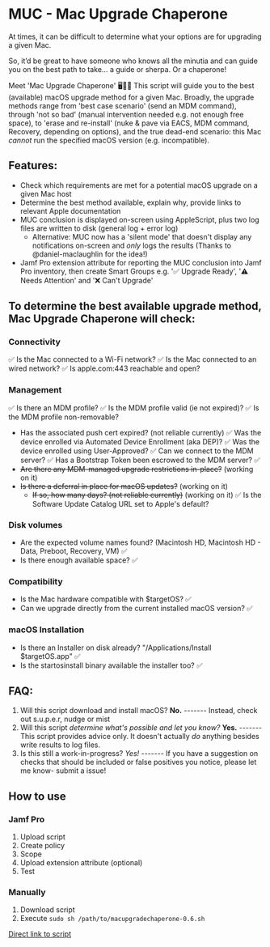 # MUC - Mac Upgrade Chaperone

At times, it can be difficult to determine what your options are for upgrading a given Mac.

So, it’d be great to have someone who knows all the minutia and can guide you on the best path to take... a guide or sherpa. Or a chaperone!

Meet 'Mac Upgrade Chaperone' 🖥️🤵‍♂️ 
This script will guide you to the best (available) macOS upgrade method for a given Mac. 
Broadly, the upgrade methods range from 'best case scenario' (send an MDM command), through 'not so bad' (manual intervention needed e.g. not enough free space), to 'erase and re-install' (nuke & pave via EACS, MDM command, Recovery, depending on options), and the true dead-end scenario: this Mac *cannot* run the specified macOS version (e.g. incompatible). 

## Features: 
* Check which requirements are met for a potential macOS upgrade on a given Mac host
* Determine the best method available, explain why, provide links to relevant Apple documentation 
* MUC conclusion is displayed on-screen using AppleScript, plus two log files are written to disk (general log + error log)
	* Alternative: MUC now has a 'silent mode' that doesn't display any notifications on-screen and *only* logs the results (Thanks to @daniel-maclaughlin for the idea!) 
* Jamf Pro extension attribute for reporting the MUC conclusion into Jamf Pro inventory, then create Smart Groups e.g. '✅ Upgrade Ready', '⚠️ Needs Attention' and '❌ Can't Upgrade'
 
## To determine the best available upgrade method, Mac Upgrade Chaperone will check: 

### Connectivity
✅ Is the Mac connected to a Wi-Fi network? 
✅ Is the Mac connected to an wired network?
✅ Is apple.com:443 reachable and open?

### Management 
✅ Is there an MDM profile?
✅ Is the MDM profile valid (ie not expired)?
✅ Is the MDM profile non-removable? 
  * Has the associated push cert expired? (not reliable currently)
✅ Was the device enrolled via Automated Device Enrollment (aka DEP)? 
✅ Was the device enrolled using User-Approved?
✅ Can we connect to the MDM server?
  ✅ Has a Bootstrap Token been escrowed to the MDM server? ✅
* ~~Are there any MDM-managed upgrade restrictions in-place?~~ (working on it)
* ~~Is there a deferral in place for macOS updates?~~ (working on it)
  * ~~If so, how many days? (not reliable currently)~~ (working on it)
✅ Is the Software Update Catalog URL set to Apple's default? 
 
### Disk volumes
* Are the expected volume names found? (Macintosh HD, Macintosh HD - Data, Preboot, Recovery, VM) ✅
* Is there enough available space? ✅
 
### Compatibility
* Is the Mac hardware compatible with $targetOS? ✅
* Can we upgrade directly from the current installed macOS version? ✅
 
### macOS Installation
* Is there an Installer on disk already? "/Applications/Install $targetOS.app" ✅
* Is the startosinstall binary available the installer too? ✅

## FAQ:
1. Will this script download and install macOS? **No.**
------- Instead, check out s.u.p.e.r, nudge or mist
2. Will this script *determine what's possible and let you know?* **Yes.**
------- This script provides advice only. It doesn't actually *do* anything besides write results to log files. 
3. Is this still a work-in-progress? *Yes!*
------- If you have a suggestion on checks that should be included or false positives you notice, please let me know- submit a issue!




## How to use
### Jamf Pro
1. Upload script
2. Create policy
3. Scope
4. Upload extension attribute (optional) 
5. Test

### Manually
1. Download script
2. Execute `sudo sh /path/to/macupgradechaperone-0.6.sh`

[Direct link to script](https://github.com/stumcd/muc/blob/92c9c35fbac19e1376353805e50b8404f70e0932/macupgradechaperone-0.6.sh)
